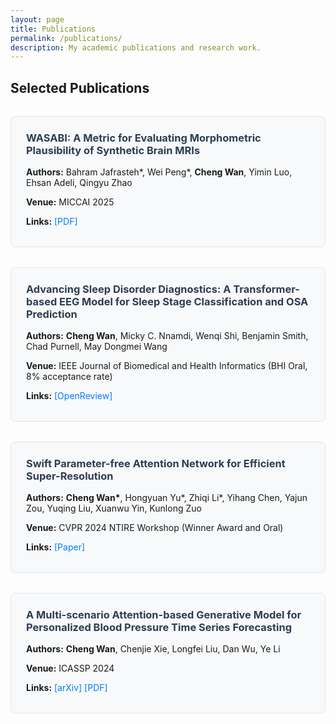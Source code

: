 ```yaml
---
layout: page
title: Publications
permalink: /publications/
description: My academic publications and research work.
---
```


## Selected Publications

<div class="publications">

<div class="publication">
<h3>WASABI: A Metric for Evaluating Morphometric Plausibility of Synthetic Brain MRIs</h3>
<p><strong>Authors:</strong> Bahram Jafrasteh*, Wei Peng*, <strong>Cheng Wan</strong>, Yimin Luo, Ehsan Adeli, Qingyu Zhao</p>
<p><strong>Venue:</strong> MICCAI 2025</p>
<p><strong>Links:</strong> <a href="https://arxiv.org/pdf/2504.21771" target="_blank">[PDF]</a></p>
</div>

<div class="publication">
<h3>Advancing Sleep Disorder Diagnostics: A Transformer-based EEG Model for Sleep Stage Classification and OSA Prediction</h3>
<p><strong>Authors:</strong> <strong>Cheng Wan</strong>, Micky C. Nnamdi, Wenqi Shi, Benjamin Smith, Chad Purnell, May Dongmei Wang</p>
<p><strong>Venue:</strong> IEEE Journal of Biomedical and Health Informatics (BHI Oral, 8% acceptance rate)</p>
<p><strong>Links:</strong> <a href="https://openreview.net/forum?id=i8ZCfh8hTD#discussion" target="_blank">[OpenReview]</a></p>
</div>

<div class="publication">
<h3>Swift Parameter-free Attention Network for Efficient Super-Resolution</h3>
<p><strong>Authors:</strong> <strong>Cheng Wan*</strong>, Hongyuan Yu*, Zhiqi Li*, Yihang Chen, Yajun Zou, Yuqing Liu, Xuanwu Yin, Kunlong Zuo</p>
<p><strong>Venue:</strong> CVPR 2024 NTIRE Workshop (Winner Award and Oral)</p>
<p><strong>Links:</strong> <a href="https://openaccess.thecvf.com/content/CVPR2024W/NTIRE/html/Wan_Swift_Parameter-free_Attention_Network_for_Efficient_Super-Resolution_CVPRW_2024_paper.html" target="_blank">[Paper]</a></p>
</div>

<div class="publication">
<h3>A Multi-scenario Attention-based Generative Model for Personalized Blood Pressure Time Series Forecasting</h3>
<p><strong>Authors:</strong> <strong>Cheng Wan</strong>, Chenjie Xie, Longfei Liu, Dan Wu, Ye Li</p>
<p><strong>Venue:</strong> ICASSP 2024</p>
<p><strong>Links:</strong> <a href="https://arxiv.org/abs/2409.04704" target="_blank">[arXiv]</a> <a href="https://arxiv.org/pdf/2409.04704.pdf" target="_blank">[PDF]</a></p>
</div>

</div>

<style>
.publications {
  margin-top: 2rem;
}

.publication {
  margin-bottom: 2rem;
  padding: 1.5rem;
  border: 1px solid #e1e5e9;
  border-radius: 8px;
  background-color: #f8f9fa;
}

.publication h3 {
  margin-top: 0;
  margin-bottom: 1rem;
  color: #2c3e50;
}

.publication p {
  margin-bottom: 0.5rem;
}

.publication a {
  color: #007bff;
  text-decoration: none;
}

.publication a:hover {
  text-decoration: underline;
}
</style>
